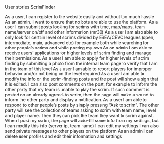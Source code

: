 User stories ScrimFinder

As a user, I can register to the website easily and without too much hassle
As an admin, I want to ensure that no bots are able to use the platform.
As a user I can submit posts looking for scrims with time, map/maps, team name/server on/off and other information (mr30)
As a user I am also able to only look for certain level of scrims divided by ESEA/CEVO leagues (open, intermediate, main, advanced etc) for example both while searching for other people’s scrims and while posting my own
As an admin I am able to receive users’ applications for higher levels of scrim finding and manage their permissions. 
As a user I am able to apply for higher levels of scrim finding by submitting a photo from the internal team page to verify that I am in the team of this level
As a user I am able to report players for improper behavior and/or not being on the level required
As a user I am able to modify the info on the scrim-finding posts and the post will show a sign that it is edited. I can also post comments on the post, for example to inform the other party that my team is unable to play the scrim. If such comment is posted on an already agreed-to scrim, then the page will make a sound to inform the other party and display a notification. 
As a user I am able to respond to other people’s posts by simply pressing “Ask to scrim”. The other party will see the collection of teams asking to scrim with team name, level and player name. Then they can pick the team they want to scrim against.
When I post my scrim, the page will auto-fill some info from my settings, but I can modify this info (server ip, team name)
I can edit my settings
I can also send private messages to other players on the platform
As an admin I can delete user profiles and edit their information and settings
